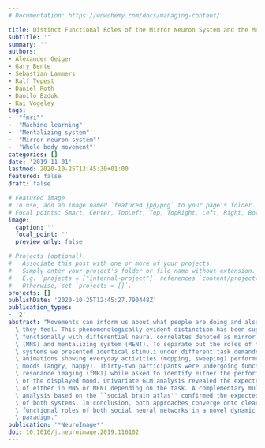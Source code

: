 ```yaml
---
# Documentation: https://wowchemy.com/docs/managing-content/

title: Distinct Functional Roles of the Mirror Neuron System and the Mentalizing System
subtitle: ''
summary: ''
authors:
- Alexander Geiger
- Gary Bente
- Sebastian Lammers
- Ralf Tepest
- Daniel Roth
- Danilo Bzdok
- Kai Vogeley
tags:
- '"fmri"'
- '"Machine learning"'
- '"Mentalizing system"'
- '"Mirror neuron system"'
- '"Whole body movement"'
categories: []
date: '2019-11-01'
lastmod: 2020-10-25T13:45:30+01:00
featured: false
draft: false

# Featured image
# To use, add an image named `featured.jpg/png` to your page's folder.
# Focal points: Smart, Center, TopLeft, Top, TopRight, Left, Right, BottomLeft, Bottom, BottomRight.
image:
  caption: ''
  focal_point: ''
  preview_only: false

# Projects (optional).
#   Associate this post with one or more of your projects.
#   Simply enter your project's folder or file name without extension.
#   E.g. `projects = ["internal-project"]` references `content/project/deep-learning/index.md`.
#   Otherwise, set `projects = []`.
projects: []
publishDate: '2020-10-25T12:45:27.790448Z'
publication_types:
- '2'
abstract: "Movements can inform us about what people are doing and also about how\
  \ they feel. This phenomenologically evident distinction has been suggested to correspond\
  \ functionally with differential neural correlates denoted as mirror neuron system\
  \ (MNS) and mentalizing system (MENT). To separate out the roles of the underlying\
  \ systems we presented identical stimuli under different task demands: character\
  \ animations showing everyday activities (mopping, sweeping) performed in different\
  \ moods (angry, happy). Thirty-two participants were undergoing functional magnetic\
  \ resonance imaging (fMRI) while asked to identify either the performed movement\
  \ or the displayed mood. Univariate GLM analysis revealed the expected activation\
  \ of either in MNS or MENT depending on the task. A complementary multivariate pattern-learning\
  \ analysis based on the ``social brain atlas'' confirmed the expected recruitment\
  \ of both systems. In conclusion, both approaches converge onto clearly distinct\
  \ functional roles of both social neural networks in a novel dynamic social perception\
  \ paradigm."
publication: '*NeuroImage*'
doi: 10.1016/j.neuroimage.2019.116102
---
```

